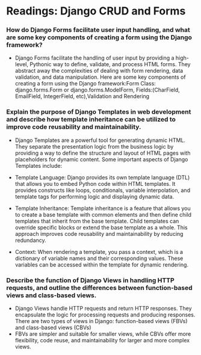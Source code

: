 # Readings: Django CRUD and Forms

### How do Django Forms facilitate user input handling, and what are some key components of creating a form using the Django framework?
- Django Forms facilitate the handling of user input by providing a high-level, Pythonic way to define, validate, and process HTML forms. They abstract away the complexities of dealing with form rendering, data validation, and data manipulation. Here are some key components of creating a form using the Django framework:Form Class: django.forms.Form or django.forms.ModelForm, Fields:(CharField, EmailField, IntegerField, etc),Validation and Rendering


### Explain the purpose of Django Templates in web development and describe how template inheritance can be utilized to improve code reusability and maintainability.
- Django Templates are a powerful tool for generating dynamic HTML. They separate the presentation logic from the business logic by providing a way to define the structure and layout of HTML pages with placeholders for dynamic content. Some important aspects of Django Templates include:

- Template Language: Django provides its own template language (DTL) that allows you to embed Python code within HTML templates. It provides constructs like loops, conditionals, variable interpolation, and template tags for performing logic and displaying dynamic data.

- Template Inheritance: Template inheritance is a feature that allows you to create a base template with common elements and then define child templates that inherit from the base template. Child templates can override specific blocks or extend the base template as a whole. This approach improves code reusability and maintainability by reducing redundancy.

- Context: When rendering a template, you pass a context, which is a dictionary of variable names and their corresponding values. These variables can be accessed within the template for dynamic rendering.

### Describe the function of Django Views in handling HTTP requests, and outline the differences between function-based views and class-based views.
- Django Views handle HTTP requests and return HTTP responses. They encapsulate the logic for processing requests and producing responses. There are two types of views in Django: function-based views (FBVs) and class-based views (CBVs)
-  FBVs are simpler and suitable for smaller views, while CBVs offer more flexibility, code reuse, and maintainability for larger and more complex views.
